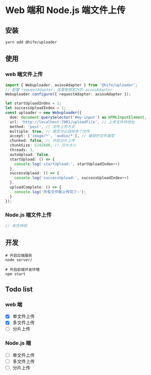 # Web 端和 Node.js 端文件上传

## 安装
```shell
yarn add @hife/uploader
```

## 使用

### web 端文件上传
```typescript
import { Webuploader, axiosAdapter } from '@hife/uploader';
// 配置 requestAdapter，这里使用官方的 axiosAdapter
Webuploader.configure({ requestAdapter: axiosAdapter });

let startUploadIndex = 1;
let successUploadIndex = 1;
const uploader = new Webuploader({
  dom: document.querySelector('#my-input') as HTMLInputElement,
  url: 'http://localhost:7001/uploadFile', // 上传文件的地址
  method: 'post', // 文件上传方式
  multiple: true, // 是否可以选择多个文件
  accept: ['image/*', 'audio/*'], // 接受的文件类型
  chunked: false, // 开启分片上传
  chunkSize: 5242880, // 分片大小
  threads: 3,
  autoUpload: false,
  startUpload: () => {
    console.log('startUpload:', startUploadIndex++)
  },
  successUpload: () => {
    console.log('successUpload:', successUploadIndex++)
  },
  uploadComplete: () => {
    console.log('所有文件都上传完了~');
  }
});
```

### Node.js 端文件上传
```typescript
// 未完待续
```

## 开发
```shell
# 开启后端服务
node server/

# 开启前端开发环境
npm start
```


## Todo list
### web 端
- [x] 单文件上传
- [x] 多文件上传
- [ ] 分片上传

### Node.js 端
- [ ] 单文件上传
- [ ] 多文件上传
- [ ] 分片上传

